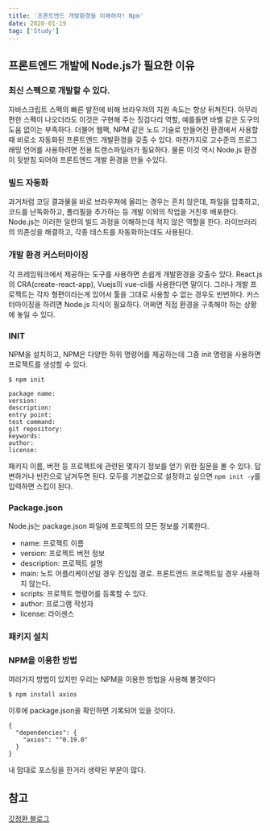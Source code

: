 ```yaml
---
title: '프론트엔드 개발환경을 이해하자! Npm'
date: 2020-01-19
tag: ['Study']
---
```


## 프론트엔드 개발에 Node.js가 필요한 이유

### 최신 스펙으로 개발할 수 있다.

자바스크립트 스펙의 빠른 발전에 비해 브라우져의 지원 속도는 항상 뒤쳐진다. 아무리 편한 스펙이 나오더라도 이것은 구현해 주는 징검다리 역할, 예를들면 바벨 같은 도구의 도움 없이는 부족하다. 더불어 웹팩, NPM 같은 노드 기술로 만들어진 환경에서 사용할 때 비로소 자동화된 프론트엔드 개발환경을 갖출 수 있다. 마찬가지로 고수준의 프로그래밍 언어를 사용하려면 전용 트랜스파일러가 필요하다. 물론 이것 역시 Node.js 환경이 뒷받침 되어야 프론트엔드 개발 환경을 만들 수있다.

### 빌드 자동화

과거처럼 코딩 결과물을 바로 브라우져에 올리는 경우는 흔치 않은데, 파일을 압축하고, 코드를 난독화하고, 폴리필을 추가하는 등 개발 이외의 작업을 거친후 배포한다. Node.js는 이러한 일련의 빌드 과정을 이해하는데 적지 않은 역할을 한다. 라이브러리의 의존성을 해결하고, 각종 테스트를 자동화하는데도 사용된다.

### 개발 환경 커스터마이징

각 프레임워크에서 제공하는 도구를 사용하면 손쉽게 개발환경을 갖출수 있다. React.js의 CRA(create-react-app), Vuejs의 vue-cli를 사용한다면 말이다. 그러나 개발 프로젝트는 각자 형편이라는게 있어서 툴을 그대로 사용할 수 없는 경우도 빈번하다. 커스터마이징을 하려면 Node.js 지식이 필요하다. 어쩌면 직접 환경을 구축해야 하는 상황에 놓일 수 있다.

### INIT

NPM을 설치하고,
NPM은 다양한 하위 명령어를 제공하는데 그중 init 명령을 사용하면 프로젝트를 생성할 수 있다.

```
$ npm init

package name:
version:
description:
entry point:
test command:
git repository:
keywords:
author:
license:
```

패키지 이름, 버전 등 프로젝트에 관련된 몇자기 정보를 얻기 위한 질문을 볼 수 있다. 답변하거나 빈칸으로 남겨두면 된다. 모두를 기본값으로 설정하고 싶으면 `npm init -y`를 입력하면 스킵이 된다.

### Package.json

Node.js는 package.json 파일에 프로젝트의 모든 정보를 기록한다.

- name: 프로젝트 이름
- version: 프로젝트 버전 정보
- description: 프로젝트 설명
- main: 노트 어플리케이션일 경우 진입점 경로. 프론트엔드 프로젝트일 경우 사용하지 않는다.
- scripts: 프로젝트 명령어를 등록할 수 있다.
- author: 프로그램 작성자
- license: 라이센스

### 패키지 설치

### NPM을 이용한 방법

여러가지 방법이 있지만 우리는 NPM을 이용한 방법을 사용해 볼것이다

```
$ npm install axios
```

이후에 package.json을 확인하면 기록되어 있을 것이다.

```
{
  "dependencies": {
    "axios": "^0.19.0"
  }
}
```

내 맘대로 포스팅을 한거라 생략된 부분이 많다.

## 참고

[갓정환 블로그](https://jeonghwan-kim.github.io/series/2019/12/09/frontend-dev-env-npm.html)
